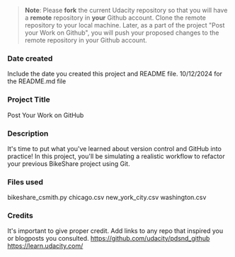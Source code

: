 >**Note**: Please **fork** the current Udacity repository so that you will have a **remote** repository in **your** Github account. Clone the remote repository to your local machine. Later, as a part of the project "Post your Work on Github", you will push your proposed changes to the remote repository in your Github account.

### Date created
Include the date you created this project and README file.
10/12/2024 for the README.md file

### Project Title
Post Your Work on GitHub

### Description
It's time to put what you've learned about version control and GitHub into practice! In this project, you'll be simulating a realistic workflow to refactor your previous BikeShare project using Git.

### Files used
bikeshare_csmith.py
chicago.csv
new_york_city.csv
washington.csv

### Credits
It's important to give proper credit. Add links to any repo that inspired you or blogposts you consulted.
https://github.com/udacity/pdsnd_github
https://learn.udacity.com/
